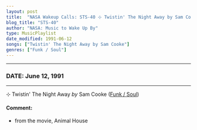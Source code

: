 ```yaml
---
layout: post
title:  "NASA Wakeup Calls: STS-40 ⊹ Twistin' The Night Away by Sam Cooke ✺ June 12, 1991"
blog_title: "STS-40"
author: "NASA: Music to Wake Up By"
type: MusicPlaylist
date_modified: 1991-06-12
songs: ["Twistin' The Night Away by Sam Cooke"]
genres: ["Funk / Soul"]
---
```


----
### DATE: June 12, 1991
----
⊹ Twistin' The Night Away *by* Sam Cooke ([Funk / Soul](https://www.discogs.com/genre/Funk%20/%20Soul)) <a target="blank_" href="https://www.discogs.com/Sam-Cooke-Twistin-The-Night-Away/release/1519429">
    <i class="fas fa-compact-disc"
       title="Discogs entry for this song"
       alt="Discogs entry for this song"
       style="font-size: 1.1em;"></i></a>
    

#### Comment:
* from the movie, Animal House



<br/>
<center>
	<a target="_blank"
	   href="https://twitter.com/intent/tweet?hashtags=Space,NASA,Playlist,NASAWakeupCalls,SpaceProgram&text=🚀 {{ page.author}}, '{{ page.songs.first }}' {{ page.title }}, {{ site.url }}{{ page.url }}&via=nasawakeupcalls"><i class="fab fa-twitter" title="Tweet this page" alt="Tweet this page" style="font-size: 1.3em;"></i></a>
	&nbsp; 	<i class="fas fa-user-astronaut" style="font-size: 1.5em;"></i> &nbsp;
    <a id="custom_amazon_link"
       type="amzn" search="#"
       category="popular music">
    <i class="fab fa-amazon" style="font-size: 1.3em;"></i></a>
</center>

<!-- Randomly resolve an individual entry from a song array -->
<script src="/assets/javascript/seedrandom.min.js"></script>
<script>
  var wake_me_up = ["Twistin' The Night Away by Sam Cooke"];
  var prng = new Math.seedrandom();
  function randomSong() {
    song = wake_me_up[Math.floor(Math.random() * wake_me_up.length)];
    var amazon_link = document.getElementById("custom_amazon_link");
    amazon_link.setAttribute("search", song);
  }
  window.onload = randomSong();
</script>
